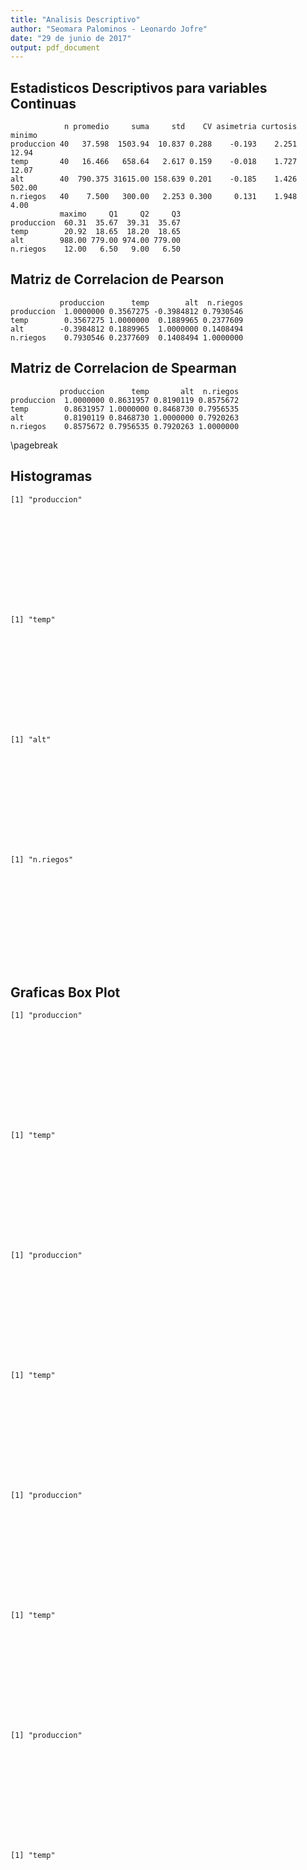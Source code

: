 ```yaml
---
title: "Analisis Descriptivo"
author: "Seomara Palominos - Leonardo Jofre"
date: "29 de junio de 2017"
output: pdf_document
---
```

## Estadisticos Descriptivos para variables Continuas

```
            n promedio     suma     std    CV asimetria curtosis minimo
produccion 40   37.598  1503.94  10.837 0.288    -0.193    2.251  12.94
temp       40   16.466   658.64   2.617 0.159    -0.018    1.727  12.07
alt        40  790.375 31615.00 158.639 0.201    -0.185    1.426 502.00
n.riegos   40    7.500   300.00   2.253 0.300     0.131    1.948   4.00
           maximo     Q1     Q2     Q3
produccion  60.31  35.67  39.31  35.67
temp        20.92  18.65  18.20  18.65
alt        988.00 779.00 974.00 779.00
n.riegos    12.00   6.50   9.00   6.50
```
## Matriz de Correlacion de Pearson 

```
           produccion      temp        alt  n.riegos
produccion  1.0000000 0.3567275 -0.3984812 0.7930546
temp        0.3567275 1.0000000  0.1889965 0.2377609
alt        -0.3984812 0.1889965  1.0000000 0.1408494
n.riegos    0.7930546 0.2377609  0.1408494 1.0000000
```
## Matriz de Correlacion de Spearman

```
           produccion      temp       alt  n.riegos
produccion  1.0000000 0.8631957 0.8190119 0.8575672
temp        0.8631957 1.0000000 0.8468730 0.7956535
alt         0.8190119 0.8468730 1.0000000 0.7920263
n.riegos    0.8575672 0.7956535 0.7920263 1.0000000
```
\pagebreak

## Histogramas 

```
[1] "produccion"
```

![](C:\Users\usuario\Desktop\nono_files/figure-latex/unnamed-chunk-4-1.pdf)<!-- --> 

```
[1] "temp"
```

![](C:\Users\usuario\Desktop\nono_files/figure-latex/unnamed-chunk-4-2.pdf)<!-- --> 

```
[1] "alt"
```

![](C:\Users\usuario\Desktop\nono_files/figure-latex/unnamed-chunk-4-3.pdf)<!-- --> 

```
[1] "n.riegos"
```

![](C:\Users\usuario\Desktop\nono_files/figure-latex/unnamed-chunk-4-4.pdf)<!-- --> 

## Graficas Box Plot 

```
[1] "produccion"
```

![](C:\Users\usuario\Desktop\nono_files/figure-latex/unnamed-chunk-5-1.pdf)<!-- --> 

```
[1] "temp"
```

![](C:\Users\usuario\Desktop\nono_files/figure-latex/unnamed-chunk-5-2.pdf)<!-- --> 

```
[1] "produccion"
```

![](C:\Users\usuario\Desktop\nono_files/figure-latex/unnamed-chunk-5-3.pdf)<!-- --> 

```
[1] "temp"
```

![](C:\Users\usuario\Desktop\nono_files/figure-latex/unnamed-chunk-5-4.pdf)<!-- --> 

```
[1] "produccion"
```

![](C:\Users\usuario\Desktop\nono_files/figure-latex/unnamed-chunk-5-5.pdf)<!-- --> 

```
[1] "temp"
```

![](C:\Users\usuario\Desktop\nono_files/figure-latex/unnamed-chunk-5-6.pdf)<!-- --> 

```
[1] "produccion"
```

![](C:\Users\usuario\Desktop\nono_files/figure-latex/unnamed-chunk-5-7.pdf)<!-- --> 

```
[1] "temp"
```

![](C:\Users\usuario\Desktop\nono_files/figure-latex/unnamed-chunk-5-8.pdf)<!-- --> 

